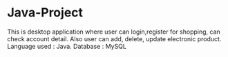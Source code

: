 # Java-Project
This is desktop application where user can login,register for
  shopping, can check account detail. Also user can add, delete,
  update electronic product.
Language used : Java. 
Database : MySQL
